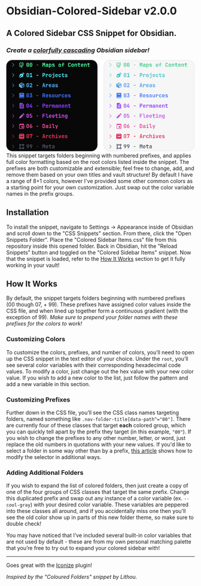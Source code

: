# Obsidian-Colored-Sidebar v2.0.0
## A Colored Sidebar CSS Snippet for Obsidian.

### *Create a [colorfully cascading](https://youtu.be/rAkerV8rlow) Obsidian sidebar!*

![Example](./example.png)
This snippet targets folders beginning with numbered prefixes, and applies full
color formatting based on the root colors listed inside the snippet. The prefixes are both
customizable and extensible; feel free to change, add, and remove them based on
your own titles and vault structure! By default I have a range of 8+1 colors,
however I've provided some other common colors as a starting point for your own
customization. Just swap out the color variable names in the prefix groups.

## Installation
To install the snippet, navigate to Settings -> Appearance inside of Obsidian and scroll down to the "CSS Snippets" section. From there, click the "Open Snippets Folder". Place the "Colored Sidebar Items.css" file from this repository inside this opened folder. Back in Obsidian, hit the "Reload Snippets" button and toggled on the "Colored Sidebar Items" snippet. Now that the snippet is loaded, refer to the [How It Works](#How-It-Works) section to get it fully working in your vault!

## How It Works
By default, the snippet targets folders beginning with numbered prefixes (00 though 07, + 99). These prefixes have assigned color values inside the CSS file, and when lined up together form a continuous gradient (with the exception of 99). *Make sure to prepend your folder names with these prefixes for the colors to work!*

### Customizing Colors
To customize the colors, prefixes, and number of colors, you’ll need to open up the CSS snippet in the text editor of your choice. Under the `root`, you’ll see several color variables with their corresponding hexadecimal code values. To modify a color, just change out the hex value with your new color value. If you wish to add a new color to the list, just follow the pattern and add a new variable in this section.

### Customizing Prefixes
Further down in the CSS file, you’ll see the CSS class names targeting folders, named something like `.nav-folder-title[data-path^="00"]`. There are currently four of these classes that target **each** colored group, which you can quickly tell apart by the prefix they target (in this example, `"00"`). If you wish to change the prefixes to any other number, letter, or word, just replace the old numbers in quotations with your new values. If you'd like to select a folder in some way other than by a prefix, [this article](https://css-tricks.com/almanac/selectors/a/attribute/) shows how to modify the selector in additional ways.

### Adding Additional Folders
If you wish to expand the list of colored folders, then just create a copy of one of the four groups of CSS classes that target the same prefix. Change this duplicated prefix and swap out any instance of a color variable (ex. `--cool-gray`) with your desired color variable. These variables are peppered into these classes all around, and if you accidentally miss one then you'll see the old color show up in parts of this new folder theme, so make sure to double check!

You may have noticed that I’ve included several built-in color variables that are not used by default - these are from my own personal matching palette that you’re free to try out to expand your colored sidebar with!

---

Goes great with the [Iconize](https://github.com/FlorianWoelki/obsidian-iconize) plugin!

*Inspired by the "Coloured Folders" snippet by Lithou.*
